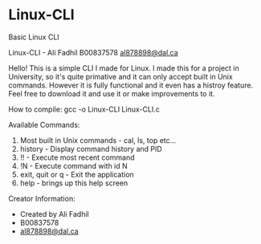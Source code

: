 # Linux-CLI
Basic Linux CLI

Linux-CLI - Ali Fadhil B00837578 al878898@dal.ca

Hello! This is a simple CLI I made for Linux. I made this for a project in
University, so it's quite primative and it can only accept built in Unix commands. 
However it is fully functional and it even has a histroy feature. Feel free 
to download it and use it or make improvements to it. 

How to compile:
gcc -o Linux-CLI Linux-CLI.c

Available Commands:
1. Most built in Unix commands - cal, ls, top etc...
2. history - Display command history and PID
3. !! - Execute most recent command
4. !N - Execute command with id N
5. exit, quit or q - Exit the application
6. help - brings up this help screen

Creator Information:
- Created by Ali Fadhil
- B00837578
- al878898@dal.ca


